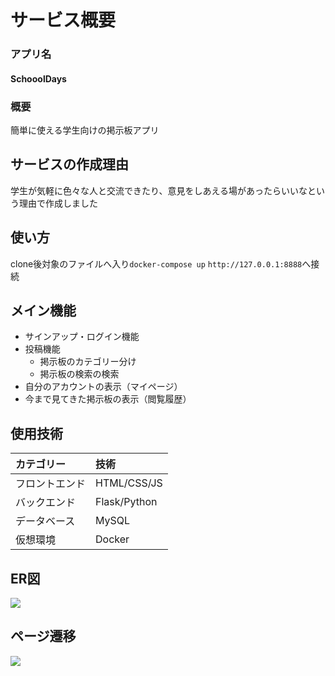 # サービス概要
### アプリ名
#### SchooolDays
### 概要
簡単に使える学生向けの掲示板アプリ
## サービスの作成理由
学生が気軽に色々な人と交流できたり、意見をしあえる場があったらいいなという理由で作成しました
## 使い方
clone後対象のファイルへ入り```docker-compose up```
```http://127.0.0.1:8888```へ接続
## メイン機能
- サインアップ・ログイン機能
- 投稿機能
    - 掲示板のカテゴリー分け
    - 掲示板の検索の検索
- 自分のアカウントの表示（マイページ）
- 今まで見てきた掲示板の表示（閲覧履歴）
## 使用技術
| カテゴリー    | 技術 |
| :---------- | :----------|
| フロントエンド | HTML/CSS/JS |
| バックエンド   | Flask/Python |
| データベース   | MySQL |
| 仮想環境      | Docker |
## ER図
<img src="./readmeImage/ERImage.png"><br>
## ページ遷移
<img src="./readmeImage/linkimage.png">
